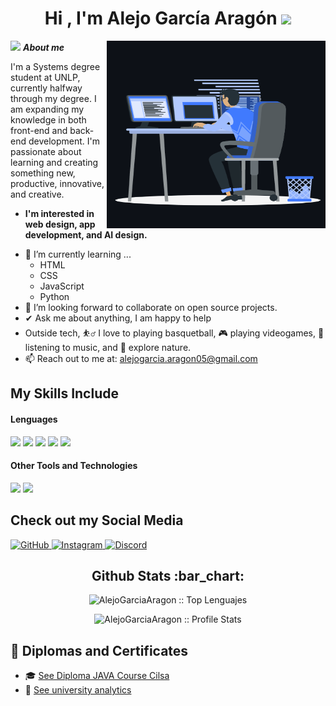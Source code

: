 <h1 align="center"><b>Hi , I'm Alejo García Aragón </b><img src="https://media.giphy.com/media/hvRJCLFzcasrR4ia7z/giphy.gif" width="35"></h1>

<p><img align="right" height="300" width="350" src="https://raw.githubusercontent.com/SubhadeepZilong/SubhadeepZilong/main/icons/animation_500_kxa883sd.gif" alt="SubhadeepZilong" /></p>

<picture><img src = "https://github.com/7oSkaaa/7oSkaaa/blob/main/Images/about_me.gif?raw=true" width = 30px></picture> ***About me***

I'm a Systems degree student at UNLP, currently halfway through my degree. I am expanding my knowledge in both front-end and back-end development. I'm passionate about learning and creating something new, productive, innovative, and creative.
* **I'm interested in web design, app development, and AI design.**
- 🌱 I’m currently learning ...
  - HTML
  - CSS
  - JavaScript
  - Python
- 👯 I’m looking forward to collaborate on open source projects.
- ✔ Ask me about anything, I am happy to help<br>
- Outside tech, ⛹️‍♂️ I love to playing basquetball, 🎮 playing videogames, 🎵 listening to music, and 🌴 explore nature.
- 📫 Reach out to me at: <a href="alejogarcia.aragon05@gmail.com">alejogarcia.aragon05@gmail.com</a>

## My Skills Include
<h4>Lenguages</h4>
<span>
<img src="https://img.shields.io/badge/html5-%23E34F26.svg?style=for-the-badge&logo=html5&logoColor=white">
<img src="https://img.shields.io/badge/css3-%231572B6.svg?style=for-the-badge&logo=css3&logoColor=white">
<img src="https://img.shields.io/badge/java-%23ED8B00.svg?style=for-the-badge&logo=openjdk&logoColor=white">
<img src="https://img.shields.io/badge/javascript-%23323330.svg?style=for-the-badge&logo=javascript&logoColor=%23F7DF1E">
<img src="https://img.shields.io/badge/python-3670A0?style=for-the-badge&logo=python&logoColor=ffdd54">
</span>
<h4>Other Tools and Technologies</h4>
<span>
<img src="https://img.shields.io/badge/git-%23F05033.svg?style=for-the-badge&logo=git&logoColor=white">
<img src="https://img.shields.io/badge/mysql-4479A1.svg?style=for-the-badge&logo=mysql&logoColor=white">
</span>

## Check out my Social Media
<a href = "https://github.com/AlejoGarciaAragon">
  <img src="https://img.shields.io/badge/github-%23121011.svg?style=for-the-badge&logo=github&logoColor=white" alt="GitHub">
</a>
<a href = "https://instagram.com/alejogarcia.__">
  <img src="https://img.shields.io/badge/Instagram-%23E4405F.svg?style=for-the-badge&logo=Instagram&logoColor=white" alt="Instagram">
</a>
<a href = "https://discord.com/users/706706023926333532">
  <img src="https://img.shields.io/badge/Discord-%235865F2.svg?style=for-the-badge&logo=discord&logoColor=white" alt="Discord">
</a>


<h2 align="center">Github Stats :bar_chart:</h2>

<p align="center" height="100px" ><img src="https://github-readme-stats.vercel.app/api/top-langs/?username=AlejoGarciaAragon&langs_count=10&theme=dark&layout=compact" alt="AlejoGarciaAragon :: Top Lenguajes" /></p>

<p align="center" height="100px" ><img src="https://github-readme-stats.vercel.app/api?username=AlejoGarciaAragon&show_icons=true&theme=dark" alt="AlejoGarciaAragon :: Profile Stats" /></p>

## 📜 Diplomas and Certificates

- 🎓 [See Diploma JAVA Course Cilsa](https://drive.google.com/file/d/1lh12taZ_o4xJ70ZOwXuXrJ__UFsPO2Os/view?usp=sharing)
- 📑 [See university analytics]()

